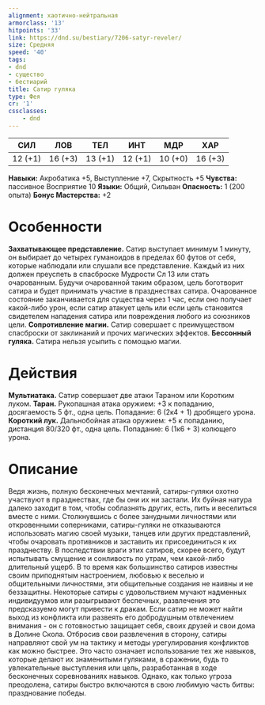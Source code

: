 ```yaml
---
alignment: хаотично-нейтральная
armorclass: '13'
hitpoints: '33'
link: https://dnd.su/bestiary/7206-satyr-reveler/
size: Средняя
speed: '40'
tags:
- dnd
- существо
- бестиарий
title: Сатир гуляка
type: Фея
cr: '1'
cssclasses:
    - dnd
---
```



| СИЛ | ЛОВ | ТЕЛ | ИНТ | МДР | ХАР |
|---|---|---|---|---|---|
| 12 (+1) | 16 (+3) | 13 (+1) | 12 (+1) | 10 (+0) | 16 (+3) |
**Навыки:** Акробатика +5, Выступление +7, Скрытность +5
**Чувства:** пассивное Восприятие 10
**Языки:** Общий, Сильван
**Опасность:** 1 (200 опыта)
**Бонус Мастерства:** +2


# Особенности
**Захватывающее представление.** Сатир выступает минимум 1 минуту, он выбирает до четырех гуманоидов в пределах 60 футов от себя, которые наблюдали или слушали все представление. Каждый из них должен преуспеть в спасброске Мудрости Сл 13 или стать очарованным. Будучи очарованной таким образом, цель боготворит сатира и будет принимать участие в празднествах сатира. Очарованное состояние заканчивается для существа через 1 час, если оно получает какой-либо урон, если сатир атакует цель или если цель становится свидетелем нападения сатира или повреждения любого из союзников цели.
**Сопротивление магии.** Сатир совершает с преимуществом спасброски от заклинаний и прочих магических эффектов.
**Бессонный гуляка.** Сатира нельзя усыпить с помощью магии.


# Действия
**Мультиатака.** Сатир совершает две атаки Тараном или Коротким луком.
**Таран.** Рукопашная атака оружием: +3 к попаданию, досягаемость 5 фт., одна цель. Попадание: 6 (2к4 + 1) дробящего урона.
**Короткий лук.** Дальнобойная атака оружием: +5 к попаданию, дистанция 80/320 фт., одна цель. Попадание: 6 (1к6 + 3) колющего урона.


# Описание
Ведя жизнь, полную бесконечных мечтаний, сатиры-гуляки охотно участвуют в празднествах, где бы они их ни застали. Их буйная натура далеко заходит в том, чтобы соблазнять других, есть, пить и веселиться вместе с ними. Столкнувшись с более занудными личностями или откровенными соперниками, сатиры-гуляки не отказываются использовать магию своей музыки, танцев или других представлений, чтобы очаровать противников и заставить их присоединиться к их празднеству. В последствии враги этих сатиров, скорее всего, будут испытывать смущение и сонливость по утрам, чем какой-либо длительный ущерб. В то время как большинство сатиров известны своим приподнятым настроением, любовью к веселью и общительными личностями, эти общительные создания не наивны и не беззащитны. Некоторые сатиры с удовольствием мучают надменных индивидуумов или разыгрывают беспечных, развлечения это предсказуемо могут привести к дракам. Если сатир не может найти выход из конфликта или развеять его добродушным отвлечением внимания - он с готовностью защищает себя, своих друзей и свои дома в Долине Скола. Отбросив свои развлечения в сторону, сатиры направляют свой ум на тактику и методы урегулирования конфликтов как можно быстрее. Это часто означает использование тех же навыков, которые делают их знаменитыми гуляками, в сражении, будь то увлекательные выступления или цель, разработанная в ходе бесконечных соревнованиях навыков. Однако, как только угроза преодолена, сатиры быстро включаются в свою любимую часть битвы: празднование победы.